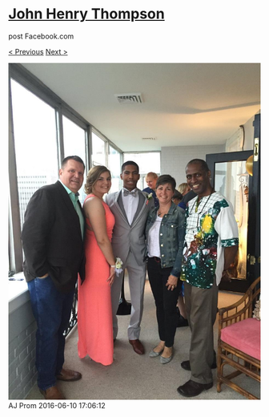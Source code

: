 # [John Henry Thompson](../README.md)
post Facebook.com

[< Previous](2016-06-10-29.md) [Next >](2016-06-10-31.md)

[![](../media/2016-06-10/AJ-Prom-28.jpg)](../README.md)
AJ Prom
2016-06-10 17:06:12
